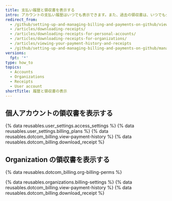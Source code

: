 ```yaml
---
title: 支払い履歴と領収書を表示する
intro: アカウントの支払い履歴はいつでも表示できます。また、過去の領収書は、いつでもダウンロード可能です。
redirect_from:
  - /github/setting-up-and-managing-billing-and-payments-on-github/viewing-your-payment-history-and-receipts
  - /articles/downloading-receipts/
  - /articles/downloading-receipts-for-personal-accounts/
  - /articles/downloading-receipts-for-organizations/
  - /articles/viewing-your-payment-history-and-receipts
  - /github/setting-up-and-managing-billing-and-payments-on-github/managing-your-github-billing-settings/viewing-your-payment-history-and-receipts
versions:
  fpt: '*'
type: how_to
topics:
  - Accounts
  - Organizations
  - Receipts
  - User account
shortTitle: 履歴と領収書の表示
---
```


## 個人アカウントの領収書を表示する

{% data reusables.user_settings.access_settings %}
{% data reusables.user_settings.billing_plans %}
{% data reusables.dotcom_billing.view-payment-history %}
{% data reusables.dotcom_billing.download_receipt %}

## Organization の領収書を表示する

{% data reusables.dotcom_billing.org-billing-perms %}

{% data reusables.organizations.billing-settings %}
{% data reusables.dotcom_billing.view-payment-history %}
{% data reusables.dotcom_billing.download_receipt %}
